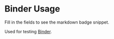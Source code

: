 # Binder Usage

Fill in the fields to see the markdown badge snippet.

Used for testing [Binder](https://mybinder.org/).